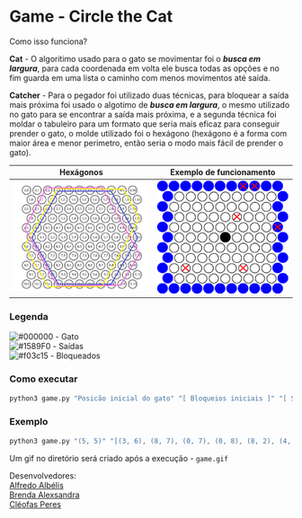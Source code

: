# Game - Circle the Cat


Como isso funciona?

**Cat** - O algoritimo usado para o gato se movimentar foi o **_busca em largura_**, para cada coordenada em volta ele busca todas as opções e no fim guarda em uma lista o caminho com menos movimentos até saída. <br />

**Catcher** - Para o pegador foi utilizado duas técnicas, para bloquear a saída mais próxima foi usado o algotimo de **_busca em largura_**, o mesmo utilizado no gato para se encontrar a saída mais próxima, e a segunda técnica foi moldar o tabuleiro para um formato que seria mais eficaz para conseguir prender o gato, o molde utilizado foi o hexágono (hexágono é a forma com maior área e menor perimetro, então seria o modo mais fácil de prender o gato).

| Hexágonos  | Exemplo de funcionamento  |
| --- | --- |
|  <img src="/Hexagons.png">  |  <img src="/game.gif">  |

### Legenda

![#000000](https://placehold.it/15/000000/000000?text=+) - Gato<br>
![#1589F0](https://placehold.it/15/1589F0/000000?text=+) - Saídas<br>
![#f03c15](https://placehold.it/15/f03c15/000000?text=+) - Bloqueados

### Como executar
```python
python3 game.py "Posicão inicial do gato" "[ Bloqueios iniciais ]" "[ Saídas ]"
```
### Exemplo

```python
python3 game.py "(5, 5)" "[(3, 6), (8, 7), (0, 7), (0, 8), (8, 2), (4, 10)]" "[(0, 0), (0, 0), (10, 0), (0, 10), (0, 1), (1, 0), (10, 1), (1, 10), (0, 2), (2, 0), (10, 2), (2, 10), (0, 3), (3, 0), (10, 3), (3, 10), (0, 4), (4, 0), (10, 4), (4, 10), (0, 5), (5, 0), (10, 5), (5, 10), (0, 6), (6, 0), (10, 6), (6, 10), (0, 7), (7, 0), (10, 7), (7, 10), (0, 8), (8, 0), (10, 8), (8, 10), (0, 9), (9, 0), (10, 9), (9, 10), (0, 10), (10, 0), (10, 10), (10, 10)]"
```
Um gif no diretório será criado após a execução - `game.gif`

Desenvolvedores:<br/>
[Alfredo Albélis](https://github.com/AlfredoFilho)<br/>
[Brenda Alexsandra](https://github.com/brendajanuario)<br/>
[Cléofas Peres](https://github.com/CleoPeres)<br/> 
